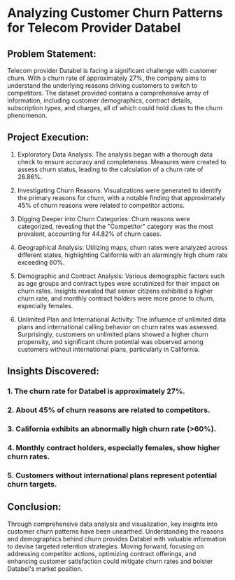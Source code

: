 # Analyzing Customer Churn Patterns for Telecom Provider Databel

## Problem Statement:
Telecom provider Databel is facing a significant challenge with customer churn. With a churn rate of approximately 27%, the company aims to understand the underlying reasons driving customers to switch to competitors. The dataset provided contains a comprehensive array of information, including customer demographics, contract details, subscription types, and charges, all of which could hold clues to the churn phenomenon.

## Project Execution:

1. Exploratory Data Analysis: The analysis began with a thorough data check to ensure accuracy and completeness. Measures were created to assess churn status, leading to the calculation of a churn rate of 26.86%.

2. Investigating Churn Reasons: Visualizations were generated to identify the primary reasons for churn, with a notable finding that approximately 45% of churn reasons were related to competitor actions.

3. Digging Deeper into Churn Categories: Churn reasons were categorized, revealing that the "Competitor" category was the most prevalent, accounting for 44.82% of churn cases.

4. Geographical Analysis: Utilizing maps, churn rates were analyzed across different states, highlighting California with an alarmingly high churn rate exceeding 60%.

4. Demographic and Contract Analysis: Various demographic factors such as age groups and contract types were scrutinized for their impact on churn rates. Insights revealed that senior citizens exhibited a higher churn rate, and monthly contract holders were more prone to churn, especially females.

6. Unlimited Plan and International Activity: The influence of unlimited data plans and international calling behavior on churn rates was assessed. Surprisingly, customers on unlimited plans showed a higher churn propensity, and significant churn potential was observed among customers without international plans, particularly in California.

## Insights Discovered:

### 1. The churn rate for Databel is approximately 27%.
### 2. About 45% of churn reasons are related to competitors.
### 3. California exhibits an abnormally high churn rate (>60%).
### 4. Monthly contract holders, especially females, show higher churn rates.
### 5. Customers without international plans represent potential churn targets.

## Conclusion:
Through comprehensive data analysis and visualization, key insights into customer churn patterns have been unearthed. Understanding the reasons and demographics behind churn provides Databel with valuable information to devise targeted retention strategies. Moving forward, focusing on addressing competitor actions, optimizing contract offerings, and enhancing customer satisfaction could mitigate churn rates and bolster Databel's market position.





